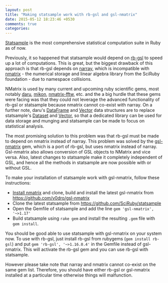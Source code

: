 ```yaml
---
layout: post
title: "Making statsample work with rb-gsl and gsl-nmatrix"
date: 2015-05-12 18:23:46 +0530
comments: true
categories: 
---
```


[Statsample](https://github.com/SciRuby/statsample) is the most comprehensive statistical computation suite in Ruby as of now.

Previously, it so happened that statsample would depend on [rb-gsl](https://github.com/blackwinter/rb-gsl) to speed up a lot of computations. This is great, but the biggest drawback of this approach is that rb-gsl depends on [narray](https://github.com/masa16/narray), which is incompatible with [nmatrix](https://github.com/SciRuby/nmatrix) - the numerical storage and linear algebra library from the SciRuby foundation - due to namespace collisions. 

NMatrix is used by many current and upcoming ruby scientific gems, most notably [daru](https://github.com/v0dro/daru), [mikon](https://github.com/domitry/mikon), [nmatrix-fftw](https://github.com/thisMagpie/fftw), etc. and the a big hurdle that these gems were facing was that they could not leverage the advanced functionality of rb-gsl or statsample because nmatrix cannot co-exist with narray. On a further note, daru's [DataFrame](https://github.com/v0dro/daru/blob/master/lib/daru/dataframe.rb) and [Vector](https://github.com/v0dro/daru/blob/master/lib/daru/vector.rb) data structures are to replace statsample's [Dataset](https://github.com/SciRuby/statsample/blob/master/lib/statsample/dataset.rb) and [Vector](https://github.com/SciRuby/statsample/blob/master/lib/statsample/vector.rb), so that a dedicated library can be used for data storage and munging and statsample can be made to focus on statistical analysis.

The most promising solution to this problem was that rb-gsl must be made to depend on nmatrix instead of narray. This problem was solved by the [gsl-nmatrix](https://github.com/v0dro/gsl-nmatrix) gem, which is a port of rb-gsl, but uses nmatrix instead of narray. Gsl-nmatrix also allows conversion of GSL objects to NMatrix and vice versa. Also, latest changes to statsample make it completely independent of GSL, and hence all the methods in statsample are now possible with or without GSL.

To make your installation of statsample work with gsl-nmatrix, follow these instructions:

* [Install nmatrix](https://github.com/SciRuby/nmatrix/wiki/Installation) and clone, build and install the latest gsl-nmatrix from https://github.com/v0dro/gsl-nmatrix
* Clone the latest statsample from https://github.com/SciRuby/statsample
* Open the Gemfile of statsample and add the line `gem 'gsl-nmatrix', '~>1.17'`
* Build statsample using `rake gem` and install the resulting `.gem` file with `gem install`.

You should be good able to use statsample with gsl-nmatrix on your system now. To use with rb-gsl, just install rb-gsl from rubygems (`gem install rb-gsl`) and put `gem 'rb-gsl', '~>1.16.0.4'` in the Gemfile instead of gsl-nmatrix. This will activate the rb-gsl gem and you can use rb-gsl with statsample.

However please take note that narray and nmatrix cannot co-exist on the same gem list. Therefore, you should have either rb-gsl or gsl-nmatrix installed at a particular time otherwise things will malfunction.
